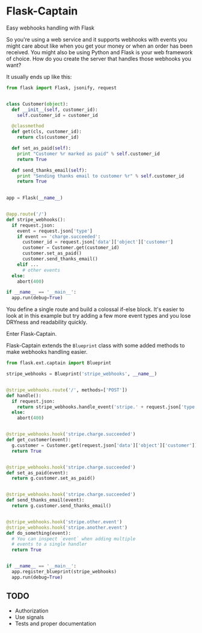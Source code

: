 # Flask-Captain

Easy webhooks handling with Flask

So you're using a web service and it supports webhooks with events you might
care about like when you get your money or when an order has been received.
You might also be using Python and Flask is your web framework of choice.
How do you create the server that handles those webhooks you want?

It usually ends up like this:

```python
from flask import Flask, jsonify, request


class Customer(object):
  def __init__(self, customer_id):
    self.customer_id = customer_id

  @classmethod
  def get(cls, customer_id):
    return cls(customer_id)

  def set_as_paid(self):
    print "Customer %r marked as paid" % self.customer_id
    return True

  def send_thanks_email(self):
    print "Sending thanks email to customer %r" % self.customer_id
    return True
    

app = Flask(__name__)


@app.route('/')
def stripe_webhooks():
  if request.json:
    event = request.json['type']
    if event == 'charge.succeeded':
      customer_id = request.json['data']['object']['customer']
      customer = Customer.get(customer_id)
      customer.set_as_paid()
      customer.send_thanks_email()
    elif ...
      # other events
  else:
    abort(400)

if __name__ == '__main__':
  app.run(debug=True)

```

You define a single route and build a colossal if-else block.
It's easier to look at in this example but try adding a few more
event types and you lose DRYness and readability quickly.

Enter Flask-Captain.

Flask-Captain extends the `Blueprint` class with
some added methods to make webhooks handling easier.

```python
from flask.ext.captain import Blueprint

stripe_webhooks = Blueprint('stripe_webhooks', __name__)


@stripe_webhooks.route('/', methods=['POST'])
def handle():
  if request.json:
    return stripe_webhooks.handle_event('stripe.' + request.json['type'])
  else:
    abort(400)


@stripe_webhooks.hook('stripe.charge.succeeded')
def get_customer(event):
  g.customer = Customer.get(request.json['data']['object']['customer'])
  return True


@stripe_webhooks.hook('stripe.charge.succeeded')
def set_as_paid(event):
  return g.customer.set_as_paid()


@stripe_webhooks.hook('stripe.charge.succeeded')
def send_thanks_email(event):
  return g.customer.send_thanks_email()


@stripe_webhooks.hook('stripe.other.event')
@stripe_webhooks.hook('stripe.another.event')
def do_something(event):
  # You can inspect `event` when adding multiple
  # events to a single handler
  return True


if __name__ == '__main__':
  app.register_blueprint(stripe_webhooks)
  app.run(debug=True)

```

## TODO

* Authorization
* Use signals
* Tests and proper documentation
